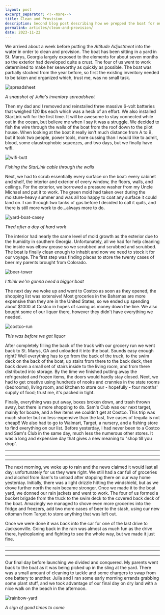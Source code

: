 ```yaml
---
layout: post
excerpt_separator: <!--more-->
title: Clean and Provision
description: Second blog post describing how we prepped the boat for our trip
permalink: articles/clean-and-provision/
date: 2023-11-22
---
```

We arrived about a week before putting the *Altitude Adjustment* into the water in order to clean and provision. The boat has been sitting in a yard in St. Marys, Georgia largely exposed to the elements for about seven months so the exterior had developed quite a crust. The four of us went to work determined to make her seaworthy as quickly as possible. The boat was partially stocked from the year before, so first the existing inventory needed to be taken and organized which, trust me, was no small task.

![spreadsheet](/images/provisions-spreadsheet.png)

*A snapshot of Julia's inventory spreadsheet*

Then my dad and I removed and reinstalled three massive 6-volt batteries that weighed 120 lbs each which was a heck of an effort. We also installed StarLink wifi for the first time. It will be awesome to stay connected while out in the ocean, but believe me when I say it was a struggle. We decided to fish the wire through the walls of the boat from the roof down to the pilot house. When looking at the boat it really isn't much distance from A to B, but it took two people, power tools, more cussing than I would like to admit, blood, some claustrophobic squeezes, and two days, but we finally have wifi.

![wifi-butt](/images/wifi-butt.jpg)

*Fishing the StarLink cable through the walls*

Next, we had to scrub essentially every surface on the boat: every cabinet and shelf, the interior and exterior of every window, the floors, walls, and ceilings. For the exterior, we borrowed a pressure washer from my Uncle Michael and put it to work. The green mold had taken over during the moisture-heavy summer and was all too happy to coat any surface it could land on. I ran through two tanks of gas before I decided to call it quits, and there is still more work to do…always more to do.

![yard-boat-casey](/images/yard-boat-casey.jpg)

*Tired after a day of hard work*

The interior had nearly the same level of mold growth as the exterior due to the humidity in southern Georgia. Unfortunately, all we had for help cleaning the inside was elbow grease so we scrubbed and scrubbed and scrubbed. The boat is finally clean enough to inhabit and now we need to stock it for our voyage. The first step was finding places to store the twenty cases of beer my parents brought from Colorado. 

![beer-tower](/images/beer-tower.jpg)

*I think we're gonna need a bigger boat* 

The next day we woke up and went to Costco as soon as they opened, the shopping list was extensive! Most groceries in the Bahamas are more expensive than they are in the United States, so we ended up spending about $1000 at Costco in hopes of saving us money down the line. We also bought some of our liquor there, however they didn't have everything we needed. 

![costco-run](/images/costco-run-rz.jpg)

*This was before we got liquor*

After completely filling the back of the truck with our grocery run we went back to St. Marys, GA and unloaded it into the boat. Sounds easy enough right? Well everything has to go from the back of the truck, to the swim deck on the back of the boat, up stairs from there to the back deck, then back down a small set of stairs inside to the living room, and from there distributed into storage. By the time we finished putting away the refrigerated and frozen items, the doors would hardly stay closed. Next, we had to get creative using hundreds of nooks and crannies in the state rooms (bedrooms), living room, and kitchen to store our - hopefully - four months' supply of food; trust me, it's packed in tight.

Finally, everything was put away, boxes broken down, and trash thrown away, but there is more shopping to do. Sam's Club was our next target, mainly for booze, and a few items we couldn't get at Costco. This trip was much shorter but no less-expensive than the last, five cases of tequila is not cheap!! We also had to go to Walmart, Target, a nursery, and a fishing store to find everything on our list. Before yesterday, I had never been to a Costco and Sam's Club in the same day, much less the numerous other stores. It was a long and expensive day that gives a new meaning to "shop till you drop".

---
---
---

The next morning, we woke up to rain and the news claimed it would last all day; unfortunately for us they were right. We still had a car full of groceries and alcohol from Sam's to unload after stopping there on our way home yesterday. Initially, there was a light drizzle hitting the windshield, but as we drove further north the rain became stronger. Once we made it to the boat yard, we donned our rain jackets and went to work. The four of us formed a bucket brigade from the truck to the swim deck to the covered back deck of the boat. Amazingly we managed to shove even more groceries into the fridge and freezers, add two more cases of beer to the stash, using our new ottoman from Target to store anything that was left out.

Once we were done it was back into the car for one of the last drive to Jacksonville. Going back in the rain was almost as much fun as the drive there, hydroplaning and fighting to see the whole way, but we made it just fine.

---
---
---

Our final day before launching we divided and conquered. My parents went back to the boat as it was being picked up in the sling at the yard. There was a small amount of cleaning to tackle and some chargers to swap from one battery to another. Julia and I ran some early morning errands grabbing some plant stuff, and we took advantage of our final day on dry land with a nice walk on the beach in the afternoon. 

 ![rainbow-yard](/images/rainbow-yard.jpg)

*A sign of good times to come*
